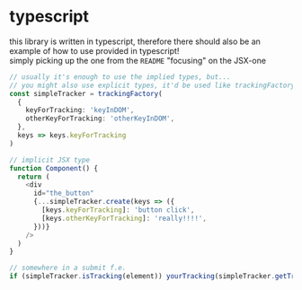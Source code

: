 # typescript

this library is written in typescript, therefore there should also be an example of how to use provided in typescript! <br />
simply picking up the one from the `README` "focusing" on the JSX-one

```ts
// usually it's enough to use the implied types, but...
// you might also use explicit types, it'd be used like trackingFactory<'keyForTracking' | 'otherKeyForTracking'>
const simpleTracker = trackingFactory(
  {
    keyForTracking: 'keyInDOM',
    otherKeyForTracking: 'otherKeyInDOM',
  },
  keys => keys.keyForTracking
)

// implicit JSX type
function Component() {
  return (
    <div
      id="the_button"
      {...simpleTracker.create(keys => ({
        [keys.keyForTracking]: 'button click',
        [keys.otherKeyForTracking]: 'really!!!!',
      }))}
    />
  )
}

// somewhere in a submit f.e.
if (simpleTracker.isTracking(element)) yourTracking(simpleTracker.getTrackingData(element))
```
